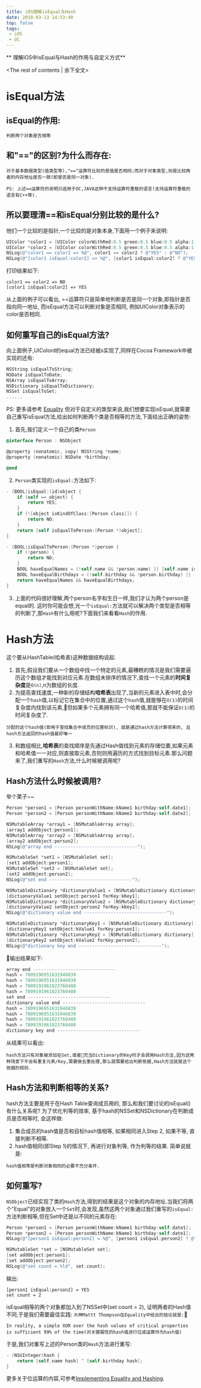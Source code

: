 ```yaml
---
title: iOS理解isEqual与Hash
date: 2018-03-13 14:53:40
top: false
tags:
 - iOS
 - OC
---
```

** 理解iOS中isEqual与Hash的作用与自定义方式**
<!-- more -->
<The rest of contents | 余下全文>

# isEqual方法
## isEqual的作用:
```
判断两个对象是否相等
```
## 和"=="的区别?为什么而存在:
```
对于基本数据类型(值类型等),"=="运算符比较的是值是否相同;而对于对象类型,则是比较两者的内存地址是否一致(即是否是同一对象).
```
`PS: 上述==运算符的说明只适用于OC,JAVA这种不支持运算符重载的语言(支持运算符重载的语言有C++等).`
## 所以要理清==和isEqual分别比较的是什么?
他们一个比较的是指针,一个比较的是对象本身,下面用一个例子来说明:
```ObjectiveC
UIColor *color1 = [UIColor colorWithRed:0.5 green:0.5 blue:0.5 alpha:1.0];
UIColor *color2 = [UIColor colorWithRed:0.5 green:0.5 blue:0.5 alpha:1.0];
NSLog(@"color1 == color2 => %@", color1 == color2 ? @"YES" : @"NO");
NSLog(@"[color1 isEqual:color2] => %@", [color1 isEqual:color2] ? @"YES" : @"NO");
```
打印结果如下:
```
color1 == color2 => NO
[color1 isEqual:color2] => YES
```
从上面的例子可以看出, ==运算符只是简单地判断是否是同一个对象,即指针是否指向同一地址, 而isEqual方法可以判断对象是否相同, 例如UIColor对象表示的color是否相同.
## 如何重写自己的isEqual方法?
向上面例子,UIColord的equal方法已经被s实现了,同样在Cocoa Framework中被实现的还有:
```objectivec
NSString isEqualToString;
NSDate isEqualToDate;
NSArray isEqualToArray;
NSDictionary isEqualToDictionary;
NSSet isEqualToSet;
......
```
PS: 更多请参考 [Equality](https://nshipster.com/equality/)
但对于自定义的类型来说,我们想要实现isEqual,就需要自己重写isEqual方法,给出如何判断两个类是否相等的方法,下面给出正确的姿势:
1. 首先,我们定义一个自己的类`Person`
```Objectivec
@interface Person : NSObject

@property (nonatomic, copy) NSString *name;
@property (nonatomic) NSDate *birthday;

@end
```
2. `Person`类实现的`isEqual:`方法如下:
```Objectivec
- (BOOL)isEqual:(id)object {
    if (self == object) {
        return YES;
    }
    if (![object isKindOfClass:[Person class]]) {
        return NO;
    }
    return [self isEqualToPerson:(Person *)object];
}

- (BOOL)isEqualToPerson:(Person *)person {
    if (!person) {
        return NO;
    }
    BOOL haveEqualNames = (!self.name && !person.name) || [self.name isEqualToString:person.name];
    BOOL haveEqualBirthdays = (!self.birthday && !person.birthday) || [self.birthday isEqualToDate:person.birthday];
    return haveEqualNames && haveEqualBirthdays;
}
```
3. 上面的代码很好理解,两个person名字和生日一样,我们才认为两个person是equal的.
这时你可能会想,光一个`isEqual:`方法就可以解决两个类型是否相等的判断了,那`Hash`有什么用呢?下面我们来看看`Hash`的作用.

# Hash方法
这个要从HashTable(哈希表)这种数据结构说起.
1. 首先,假设我们要从一个数组中找一个特定的元素,最糟糕的情况是我们需要遍历这个数组才能找到对应元素.在数组未排序的情况下,查找一个元素的**时间复杂度**是`O(n)`,n为数组的长度.
2. 为提高查找速度,一种新的存储结构**哈希表**出现了,当新的元素进入表中时,会分配一个`hash`值,以标记它在集合中的位置,通过这个`hash`值,就能够在`O(1)`的时间复杂度内找到该元素,但如果多个元素拥有同一个哈希值,那就不能保证`O(1)`的时间复杂度了.
```
分配的这个hash值(即用于查找集合中成员的位置标识), 就是通过hash方法计算得来的, 且hash方法返回的hash值最好唯一
```
3. 和数组相比,**哈希表**的查找顺序是先通过Hash值找到元素的存储位置,如果元素和哈希值一一对应,则直接取元素,否则则用遍历的方式找到目标元素.那么问题来了,我们重写的`Hash`方法,什么时候被调用呢?
## Hash方法什么时候被调用?
举个栗子~~
```objectivec
Person *person1 = [Person personWithName:kName1 birthday:self.date1];
Person *person2 = [Person personWithName:kName2 birthday:self.date2];

NSMutableArray *array1 = [NSMutableArray array];
[array1 addObject:person1];
NSMutableArray *array2 = [NSMutableArray array];
[array2 addObject:person2];
NSLog(@"array end -------------------------------");

NSMutableSet *set1 = [NSMutableSet set];
[set1 addObject:person1];
NSMutableSet *set2 = [NSMutableSet set];
[set2 addObject:person2];
NSLog(@"set end -------------------------------");

NSMutableDictionary *dictionaryValue1 = [NSMutableDictionary dictionary];
[dictionaryValue1 setObject:person1 forKey:kKey1];
NSMutableDictionary *dictionaryValue2 = [NSMutableDictionary dictionary];
[dictionaryValue2 setObject:person2 forKey:kKey2];
NSLog(@"dictionary value end -------------------------------");

NSMutableDictionary *dictionaryKey1 = [NSMutableDictionary dictionary];
[dictionaryKey1 setObject:kValue1 forKey:person1];
NSMutableDictionary *dictionaryKey2 = [NSMutableDictionary dictionary];
[dictionaryKey2 setObject:kValue2 forKey:person2];
NSLog(@"dictionary key end -------------------------------");
```
输出结果如下:
```objectivec
array end -------------------------------
hash = 7809196951631946839
hash = 7809196951631946839
hash = 7809191961023760480
hash = 7809191961023760480
set end -------------------------------
dictionary value end -------------------------------
hash = 7809196951631946839
hash = 7809196951631946839
hash = 7809191961023760480
hash = 7809191961023760480
dictionary key end -------------------------------
```
从结果可以看出:
```
hash方法只有对象被添加在Set,或者充当Dictionary的Key时才会调用Hash方法,因为这两种场景下不会有重复元素/Key,需要做去重处理,那么就需要给出判断依据,Hash方法就是这个依据的规则.
```
## Hash方法和判断相等的关系?
hash方法主要是用于在Hash Table查询成员用的, 那么和我们要讨论的isEqual()有什么关系呢?
为了优化判等的效率, 基于hash的NSSet和NSDictionary在判断成员是否相等时, 会这样做:
1. 集合成员的hash值是否和目标hash值相等, 如果相同进入Step 2, 如果不等, 直接判断不相等.
2. hash值相同(即Step 1)的情况下, 再进行对象判等, 作为判等的结果.
简单说就是:
```
hash值相等是判断对象相同的必要不充分条件.
```
## 如何重写?
`NSObject`已经实现了类的`Hash`方法,得到的结果是这个对象的内存地址.当我们将两个"Equal"的对象放入一个`Set`时,会发现,虽然这两个对象通过我们重写的`isEqual:`方法判断相等,但在Set中还是以不同的元素存在:
```objectivec
Person *person1 = [Person personWithName:kName1 birthday:self.date1];
Person *person2 = [Person personWithName:kName1 birthday:self.date1];
NSLog(@"[person1 isEqual:person2] = %@", [person1 isEqual:person2] ? @"YES" : @"NO");

NSMutableSet *set = [NSMutableSet set];
[set addObject:person1];
[set addObject:person2];
NSLog(@"set count = %ld", set.count);
```
输出:
```
[person1 isEqual:person2] = YES
set count = 2
```
isEqual相等的两个对象都加入到了NSSet中(set count = 2), 证明两者的Hash值不同,于是我们需要最佳实践:
`大神Mattt Thompson在Equality中给出的结论就是:`
```
In reality, a simple XOR over the hash values of critical properties is sufficient 99% of the time(对关键属性的hash值进行位或运算作为hash值)
```
于是,我们对重写上述的Person类的`Hash`方法进行重写:
```objectivec
- (NSUInteger)hash {
    return [self.name hash] ^ [self.birthday hash];
}
```
更多关于位运算的内容,可参考[Implementing Equality and Hashing](https://www.mikeash.com/pyblog/friday-qa-2010-06-18-implementing-equality-and-hashing.html).

